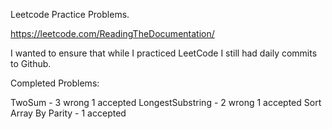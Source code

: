 Leetcode Practice Problems. 

https://leetcode.com/ReadingTheDocumentation/

I wanted to ensure that while I practiced LeetCode I still had daily commits to Github.



Completed Problems:

TwoSum - 3 wrong 1 accepted 
LongestSubstring - 2 wrong 1 accepted
Sort Array By Parity - 1 accepted
